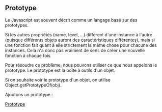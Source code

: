 ## Prototype

Le Javascript est souvent décrit comme un langage basé sur des prototypes.

Si les autres propriétés (name, level, ...) diffèrent d'une instance à l'autre
(puisque différents objets auront des caractéristiques différentes),
mais si une fonction fait quant à elle strictement la même chose pour chacune des instances.
Cela n'a donc pas vraiment de sens de créer une nouvelle fonction à chaque fois.

Pour résoudre ce problème, nous pouvons utiliser ce que nous appelons le prototype.
Le prototype est la boîte à outils d'un objet.

Si on souhaite voir le prototype d'un objet, on utilise Object.getPrototypeOf(obj).

Ajoutons un prototype :

[Prototype](prototype.js)